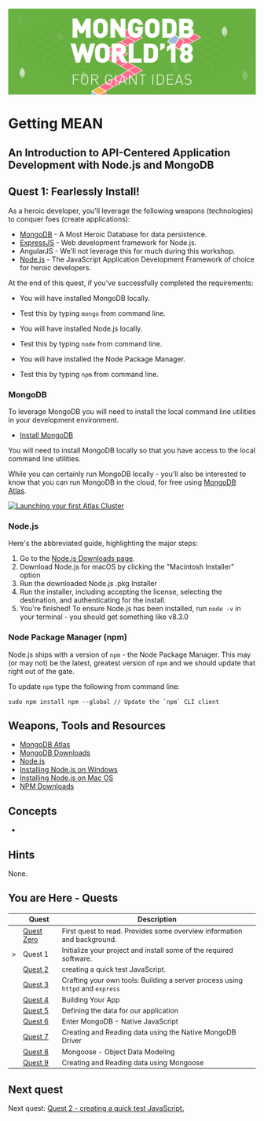 ![MongoDB](../images/header.png "MongoDB")
# Getting MEAN
## An Introduction to API-Centered Application Development with Node.js and MongoDB

## Quest 1: Fearlessly Install!

As a heroic developer, you'll leverage the following weapons (technologies) to conquer foes (create applications):

* [MongoDB](http://mongodb.com) - A Most Heroic Database for data persistence.
* [ExpressJS](https://expressjs.com/) - Web development framework for Node.js.
* AngularJS - We'll not leverage this for much during this workshop.
* [Node.js](https://nodejs.org) - The JavaScript Application Development Framework of choice for heroic developers.

At the end of this quest, if you've successfully completed the requirements:

* You will have installed MongoDB locally.
 - Test this by typing `mongo` from command line.
* You will have installed Node.js locally.
 - Test this by typing `node` from command line.
* You will have installed the Node Package Manager.
 - Test this by typing `npm` from command line.


### MongoDB

To leverage MongoDB you will need to install the local command line utilities in your development environment.

* [Install MongoDB](https://docs.mongodb.com/manual/installation/)

You will need to install MongoDB locally so that you have access to the local command line utilities.

While you can certainly run MongoDB locally - you'll also be interested to know that you can run MongoDB in the cloud, 
for free using [MongoDB Atlas](http://mongodb.com/atlas).

[![Launching your first Atlas Cluster](https://img.youtube.com/vi/_d8CBOtadRA/0.jpg)](https://www.youtube.com/watch?v=_d8CBOtadRA "Launching your first Atlas cluster")

### Node.js

Here's the abbreviated guide, highlighting the major steps:

1. Go to the [Node.js Downloads page](https://nodejs.org/en/download/).
1. Download Node.js for macOS by clicking the "Macintosh Installer" option
1. Run the downloaded Node.js .pkg Installer
1. Run the installer, including accepting the license, selecting the destination, and authenticating for the install.
1. You're finished! To ensure Node.js has been installed, run `node -v` in your terminal - you should get something like 
v8.3.0

### Node Package Manager (npm)

Node.js ships with a version of `npm` - the Node Package Manager.  This may (or may not) be the latest, greatest version 
of `npm` and we should update that right out of the gate.

To update `npm` type the following from command line:
```
sudo npm install npm --global // Update the `npm` CLI client
```

## Weapons, Tools and Resources

* [MongoDB Atlas](https://mongodb.com/atlas)
* [MongoDB Downloads](https://mongodb.com/download)
* [Node.js](https://nodejs.org)
* [Installing Node.js on Windows](https://nodesource.com/blog/installing-nodejs-tutorial-windows/)
* [Installing Node.js on Mac OS](https://nodesource.com/blog/installing-nodejs-tutorial-mac-os-x/)
* [NPM Downloads](https://mongodb.com/download)

## Concepts

* 


## Hints

None.

## You are Here - Quests
|  | Quest | Description |
|--|-------|-------------|
|  |[Quest Zero](./quest0.md) | First quest to read.  Provides some overview information and background. |
| > |Quest 1 | Initialize your project and install some of the required software. |
|  |[Quest 2 ](./quest2.md) | creating a quick test JavaScript. |
|  |[Quest 3 ](./quest3.md) | Crafting your own tools: Building a server process using `httpd` and `express` |
|  |[Quest 4 ](./quest4.md) | Building Your App |
|  |[Quest 5 ](./quest5.md) | Defining the data for our application |
|  |[Quest 6 ](./quest6.md) | Enter MongoDB - Native JavaScript  |
|  |[Quest 7](./quest7.md) | Creating and Reading data using the Native MongoDB Driver |
| | [Quest 8](./quest8.md) | Mongoose - Object Data Modeling |
| | [Quest 9](./quest9.md) | Creating and Reading data using Mongoose  |


## Next quest

Next quest: [Quest 2 - creating a quick test JavaScript. ](./quest2.md)
